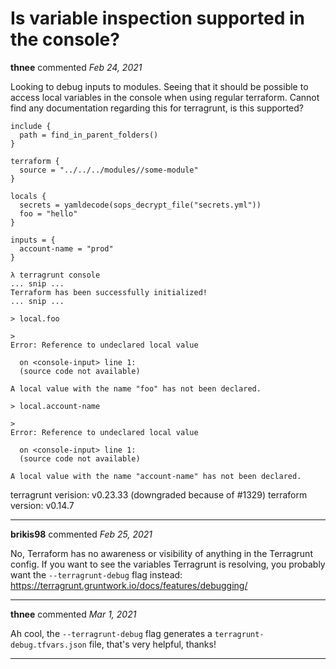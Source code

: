 # Is variable inspection supported in the console?

**thnee** commented *Feb 24, 2021*

Looking to debug inputs to modules. Seeing that it should be possible to access local variables in the console when using regular terraform. Cannot find any documentation regarding this for terragrunt, is this supported?

```hcl
include {
  path = find_in_parent_folders()
}

terraform {
  source = "../../../modules//some-module"
}

locals {
  secrets = yamldecode(sops_decrypt_file("secrets.yml"))
  foo = "hello"
}

inputs = {
  account-name = "prod"
}
```

```
λ terragrunt console
... snip ...
Terraform has been successfully initialized!
... snip ...

> local.foo

>  
Error: Reference to undeclared local value

  on <console-input> line 1:
  (source code not available)

A local value with the name "foo" has not been declared.

> local.account-name

>  
Error: Reference to undeclared local value

  on <console-input> line 1:
  (source code not available)

A local value with the name "account-name" has not been declared.
```

terragrunt verision: v0.23.33 (downgraded because of #1329)
terraform version: v0.14.7
<br />
***


**brikis98** commented *Feb 25, 2021*

No, Terraform has no awareness or visibility of anything in the Terragrunt config. If you want to see the variables Terragrunt is resolving, you probably want the `--terragrunt-debug` flag instead: https://terragrunt.gruntwork.io/docs/features/debugging/
***

**thnee** commented *Mar 1, 2021*

Ah cool, the `--terragrunt-debug` flag generates a `terragrunt-debug.tfvars.json` file, that's very helpful, thanks!
***

